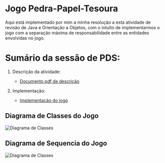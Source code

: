 # Jogo Pedra-Papel-Tesoura

Aqui está implementado por mim a minha resolução a esta atividade de revisão de Java e Orientação a Objetos, com o intuíto de implementarmos o jogo com a separação máxima de responsabilidade entre as entidades envolvidas no jogo.

# Sumário da sessão de PDS:

1. Descrição da atividade:
   * [Documento pdf de descrição](https://github.com/ericrodriguesfer/Academico/tree/master/PDS/pedra-papel-tesoura/descricao-trabalho/descriacao-trabalho.pdf)

2. Implementação:
   * [Implementação do jogo](https://github.com/ericrodriguesfer/Academico/tree/master/PDS/pedra-papel-tesoura/src/br/com/eric/pds)

## Diagrama de Classes do Jogo

![Diagrama de Classes](https://github.com/ericrodriguesfer/Academico/tree/master/PDS/pedra-papel-tesoura/diagramas/Class.png)

## Diagrama de Sequencia do Jogo

![Diagrama de Classes](https://github.com/ericrodriguesfer/Academico/tree/master/PDS/pedra-papel-tesoura/diagramas/Sequence.png)
